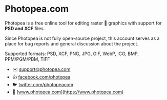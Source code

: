 # Photopea.com

Photopea is a free online tool for editing raster :art: graphics with support for **PSD and XCF** files.

Since Photopea is not fully open-source project, this account serves as a place for bug reports and general discussion about the project.

Supported formats: PSD, XCF, PNG, JPG, GIF, WebP, ICO, BMP, PPM/PGM/PBM, TIFF

- :envelope: support@photopea.com
- :thumbsup: [facebook.com/photopea](https://facebook.com/photopea)
- :bird: [twitter.com/photopeacom](https://twitter.com/photopeacom)
- :tada: [www.photopea.com](https://www.photopea.com)
